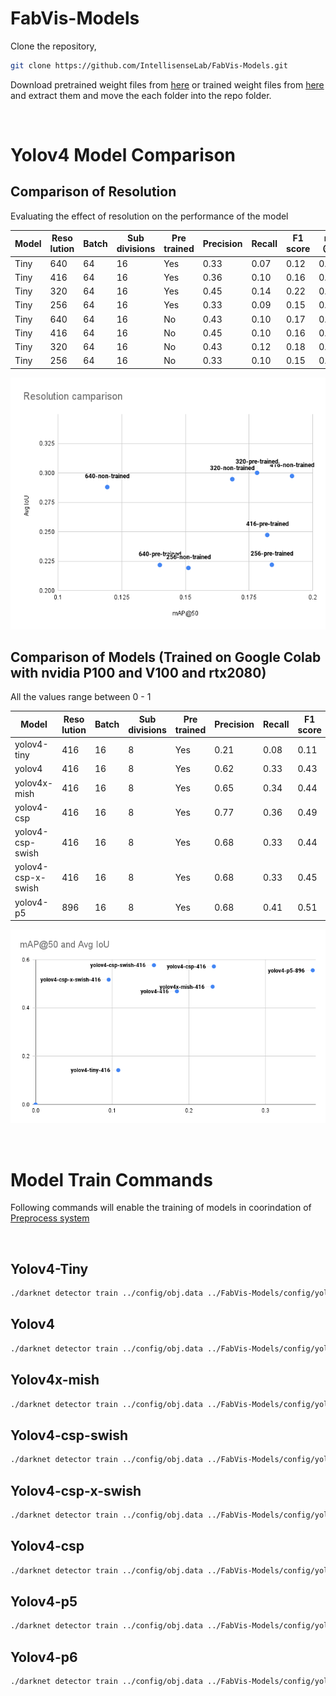 # FabVis-Models

Clone the repository,

```sh
git clone https://github.com/IntellisenseLab/FabVis-Models.git
```

Download pretrained weight files from [here](https://drive.google.com/drive/folders/1JVNd73yBYyc2zmSpT_0xdXGlFTm3Aj2i?usp=sharing) or trained weight files from [here](https://drive.google.com/drive/folders/1T1TOtBPdqAKvcSKPr4Ck1FthdLoPeb5Y?usp=sharing) and extract them and move the each folder into the repo folder.


<br>

# Yolov4 Model Comparison

## Comparison of Resolution 

Evaluating the effect of resolution on the performance of the model

| Model | Reso lution | Batch | Sub divisions | Pre trained | Precision | Recall | F1 score | mAP @0.5 | Avg IoU | Output |
| ----- | ----------- | ----- | ------------- |------------ |---------- |------- |--------- | -------- | ------- | ------ |
| Tiny  | 640 | 64 | 16 | Yes | 0.33 | 0.07 | 0.12 | 0.1400 | 0.2219 | [terminal](trainOutput/yolov4-tiny-pretrained-colab-640.png) |
| Tiny  | 416 | 64 | 16 | Yes | 0.36 | 0.10 | 0.16 | 0.1821 | 0.2474 | [terminal](trainOutput/yolov4-tiny-pretrained-colab-416.png) |
| Tiny  | 320 | 64 | 16 | Yes | 0.45 | 0.14 | 0.22 | 0.1781 | 0.3002 | [terminal](trainOutput/yolov4-tiny-pretrained-colab-320.png) |
| Tiny  | 256 | 64 | 16 | Yes | 0.33 | 0.09 | 0.15 | 0.1839 | 0.2221 | [terminal](trainOutput/yolov4-tiny-pretrained-colab-256.png) |
| Tiny  | 640 | 64 | 16 | No  | 0.43 | 0.10 | 0.17 | 0.1194 | 0.2881 | [terminal](trainOutput/yolov4-tiny-no-pretrained-colab-640.png) |
| Tiny  | 416 | 64 | 16 | No  | 0.45 | 0.10 | 0.16 | 0.1918 | 0.2978 | [terminal](trainOutput/yolov4-tiny-no-pretrained-colab-416.png) |
| Tiny  | 320 | 64 | 16 | No  | 0.43 | 0.12 | 0.18 | 0.1684 | 0.2948 | [terminal](trainOutput/yolov4-tiny-no-pretrained-colab-320.png) |
| Tiny  | 256 | 64 | 16 | No  | 0.33 | 0.10 | 0.15 | 0.1512 | 0.2194 | [terminal](trainOutput/yolov4-tiny-no-pretrained-colab-256.png) |

![Image](trainOutput/resolution-comparison.png)

## Comparison of Models (Trained on Google Colab with nvidia P100 and V100 and rtx2080)

All the values range between 0 - 1

| Model | Reso lution | Batch | Sub divisions | Pre trained | Precision | Recall | F1 score | mAP @0.5 | Avg IoU | Output |
| ----- | ----------- | ----- | ------------- |------------ |---------- |------- |--------- | -------- | ------- | ------ |
| yolov4-tiny        | 416 | 16 | 8 | Yes | 0.21 | 0.08 | 0.11 | 0.1080 | 0.1422 | [terminal](trainOutput/yolov4-tiny-pretrained-416.png) |
| yolov4             | 416 | 16 | 8 | Yes | 0.62 | 0.33 | 0.43 | 0.1846 | 0.4690 | [terminal](trainOutput/yolov4-pretrained-416.png) |
| yolov4x-mish       | 416 | 16 | 8 | Yes | 0.65 | 0.34 | 0.44 | 0.2312 | 0.4881 | [terminal](trainOutput/yolov4x-mish-pretrained-416.png) |
| yolov4-csp         | 416 | 16 | 8 | Yes | 0.77 | 0.36 | 0.49 | 0.2328 | 0.5720 | [terminal](trainOutput/yolov4-csp-pretrained-416.png) |
| yolov4-csp-swish   | 416 | 16 | 8 | Yes | 0.68 | 0.33 | 0.44 | 0.1546 | 0.5771 | [terminal](trainOutput/yolov4-csp-swish-pretrained-416.png) |
| yolov4-csp-x-swish | 416 | 16 | 8 | Yes | 0.68 | 0.33 | 0.45 | 0.0955 | 0.5172 | [terminal](trainOutput/yolov4-csp-x-swish-pretrained-416.png) |
| yolov4-p5          | 896 | 16 | 8 | Yes | 0.68 | 0.41 | 0.51 | 0.3619 | 0.5559 | [terminal](trainOutput/yolov4-p5-pretrained-896.png) |

![Image](trainOutput/model-comparison.png)

<br>

# Model Train Commands

Following commands will enable the training of models in coorindation of [Preprocess system](https://github.com/IntellisenseLab/FabVis-RD-Preprocess)

<br>

## Yolov4-Tiny

```sh
./darknet detector train ../config/obj.data ../FabVis-Models/config/yolov4-tiny.cfg ../FabVis-Models/preTrainedWeights/yolov4-tiny.conv.29 -dont_show -mjpeg_port 8090 -map
```

## Yolov4

```sh
./darknet detector train ../config/obj.data ../FabVis-Models/config/yolov4.cfg ../FabVis-Models/preTrainedWeights/yolov4.conv.137 -dont_show -mjpeg_port 8090 -map
```

## Yolov4x-mish

```sh
./darknet detector train ../config/obj.data ../FabVis-Models/config/yolov4x-mish.cfg ../FabVis-Models/preTrainedWeights/yolov4x-mish.conv.166 -dont_show -mjpeg_port 8090 -map
```

## Yolov4-csp-swish

```sh
./darknet detector train ../config/obj.data ../FabVis-Models/config/yolov4-csp-swish.cfg ../FabVis-Models/preTrainedWeights/yolov4-csp-swish.conv.164 -dont_show -mjpeg_port 8090 -map
```

## Yolov4-csp-x-swish

```sh
./darknet detector train ../config/obj.data ../FabVis-Models/config/yolov4-csp-x-swish.cfg ../FabVis-Models/preTrainedWeights/yolov4-csp-x-swish.conv.192 -dont_show -mjpeg_port 8090 -map
```

## Yolov4-csp

```sh
./darknet detector train ../config/obj.data ../FabVis-Models/config/yolov4-csp.cfg ../FabVis-Models/preTrainedWeights/yolov4-csp.conv.142 -dont_show -mjpeg_port 8090 -map
```

## Yolov4-p5

```sh
./darknet detector train ../config/obj.data ../FabVis-Models/config/yolov4-p5.cfg ../FabVis-Models/preTrainedWeights/yolov4-p5.conv.232 -dont_show -mjpeg_port 8090 -map
```

## Yolov4-p6

```sh
./darknet detector train ../config/obj.data ../FabVis-Models/config/yolov4-p6.cfg ../FabVis-Models/preTrainedWeights/yolov4-p6.conv.289 -dont_show -mjpeg_port 8090 -map
```

